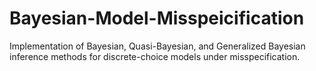 # Bayesian-Model-Misspeicification
Implementation of Bayesian, Quasi-Bayesian, and Generalized Bayesian inference methods for discrete-choice models under misspecification.
